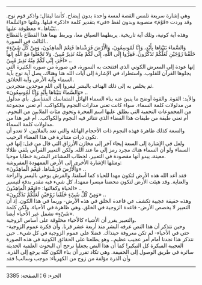 ------------------------------------------------------------------------

وهي إشارة سريعة تلمس القصة لمسة واحدة بدون إيضاح. كأنما ليقال: واذكر قوم
نوح. وقد وردت «قَوْمَ» منصوبة وبدون لفظ «في» بتقدير كلمة «اذكر» قبلها.
وتلتها «وَالسَّماءَ بَنَيْناها..» معطوفة عليها..  
وهذه آية كونية، وتلك آية تاريخية. يربطهما السياق معا، ويربط بهما هذا
القطاع بالقطاع الثالث في السورة..  
«وَالسَّماءَ بَنَيْناها بِأَيْدٍ، وَإِنَّا لَمُوسِعُونَ، وَالْأَرْضَ فَرَشْناها فَنِعْمَ الْماهِدُونَ، وَمِنْ
كُلِّ شَيْءٍ خَلَقْنا زَوْجَيْنِ لَعَلَّكُمْ تَذَكَّرُونَ. فَفِرُّوا إِلَى اللَّهِ، إِنِّي لَكُمْ مِنْهُ نَذِيرٌ مُبِينٌ.
وَلا تَجْعَلُوا مَعَ اللَّهِ إِلهاً آخَرَ، إِنِّي لَكُمْ مِنْهُ نَذِيرٌ مُبِينٌ» ..  
إنها عودة إلى المعرض الكوني الذي افتتحت به السورة، في صورة من صوره
الكثيرة التي يجلوها القرآن للقلوب. واستطراد في الإشارة إلى آيات الله هنا
وهناك، يصل آية نوح بآية السماء وآية الأرض وآية الخلائق.  
ثم يخلص به إلى ذلك الهتاف بالبشر ليفروا إلى الله موحدين متجردين.  
«وَالسَّماءَ بَنَيْناها بِأَيْدٍ وَإِنَّا لَمُوسِعُونَ» ..  
والأيد: القوة. والقوة أوضح ما ينبئ عنه بناء السماء الهائل المتماسك
المتناسق. بأي مدلول من مدلولات كلمة السماء. سواء كانت تعني مدارات النجوم
والكواكب. أم تعني مجموعة من المجموعات النجمية التي يطلق عليها اسم المجرة
وتحوي مئات الملايين من النجوم. أم تعني طبقة من طبقات هذا الفضاء الذي
تتناثر فيه النجوم والكواكب.. أم غير هذا من مدلولات كلمة السماء.  
والسعة كذلك ظاهرة فهذه النجوم ذات الأحجام الهائلة والتي تعد بالملايين،
لا تعدو أن تكون ذرات متناثرة في هذا الفضاء الرحيب.  
ولعل في الإشارة إلى السعة إيحاء آخر إلى مخازن الأرزاق التي قال من قبل:
إنها في السماء ولو أن السماء هناك مجرد رمز إلى ما عند الله. ولكن التعبير
القرآني يلقي ظلالا معينة، يبدو أنها مقصودة في التعبير، لخطاب المشاعر
البشرية خطابا موحيا.  
ومثلها الإشارة الأخرى إلى الأرض الممهودة المفروشة:  
«وَالْأَرْضَ فَرَشْناها. فَنِعْمَ الْماهِدُونَ» ..  
فقد أعد الله هذه الأرض لتكون مهدا للحياة كما أسلفنا. والفرش يوحي باليسر
والراحة والعناية. وقد هيئت الأرض لتكون محضنا ميسرا ممهدا، كل شيء فيه
مقدر بدقة لتيسير الحياة وكفالتها: «فَنِعْمَ الْماهِدُونَ» ..  
«وَمِنْ كُلِّ شَيْءٍ خَلَقْنا زَوْجَيْنِ لَعَلَّكُمْ تَذَكَّرُونَ» ..  
وهذه حقيقة عجيبة تكشف عن قاعدة الخلق في هذه الأرض- وربما في هذا الكون.
إذ أن التعبير لا يخصص الأرض- قاعدة الزوجية في الخلق. وهي ظاهرة في
الأحياء. ولكن كلمة «شَيْءٍ» تشمل غير الأحياء أيضا.  
والتعبير يقرر أن الأشياء كالأحياء مخلوقة على أساس الزوجية.  
وحين نتذكر أن هذا النص عرفه البشر منذ أربعة عشر قرنا. وأن فكرة عموم
الزوجية- حتى في الأحياء- لم تكن معروفة حينذاك. فضلا على عموم الزوجية في
كل شيء.. حين نتذكر هذا نجدنا أمام أمر عجيب عظيم.. وهو يطلعنا على الحقائق
الكونية في هذه الصورة العجيبة المبكرة كل التبكير! كما أن هذا النص يجعلنا
نرجح أن البحوث العلمية الحديثة سائرة في طريق الوصول إلى الحقيقة. وهي
تكاد تقرر أن بناء الكون كله يرجع إلى الذرة. وأن الذرة مؤلفة من زوج من
الكهرباء: موجب وسالب! فقد

------------------------------------------------------------------------

الجزء: 6 ¦ الصفحة: 3385
